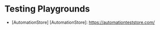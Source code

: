 # Testing Playgrounds



- [AutomationStore]
[AutomationStore]: https://automationteststore.com/



